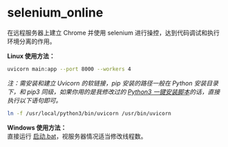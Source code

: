 # selenium_online
在远程服务器上建立 Chrome 并使用 selenium 进行操控，达到代码调试和执行环境分离的作用。  

**Linux 使用方法：**  

```bash
uvicorn main:app --port 8000 --workers 4
```

*注：需安装和建立 Uvicorn 的软链接，pip 安装的路径一般在 Python 安装目录下，和 pip3 同级，如果你用的是我修改过的 [Python3 一键安装脚本](https://raw.githubusercontent.com/senjianlu/kantan-tools/master/Centos7%E4%B8%80%E9%94%AE%E5%AE%89%E8%A3%85python3/install.sh)的话，直接执行以下语句即可。*

```bash
ln -f /usr/local/python3/bin/uvicorn /usr/bin/uvicorn
```  

**Windows 使用方法：**  
直接运行 [启动.bat](https://raw.githubusercontent.com/senjianlu/selenium-online/main/%E5%90%AF%E5%8A%A8.bat)，视服务器情况适当修改线程数。

